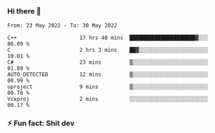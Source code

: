### Hi there 👋
<!--START_SECTION:waka-->

```text
From: 23 May 2022 - To: 30 May 2022

C++                    17 hrs 40 mins  █████████████████████▓░░░   86.09 %
C                      2 hrs 3 mins    ██▓░░░░░░░░░░░░░░░░░░░░░░   10.01 %
C#                     23 mins         ▒░░░░░░░░░░░░░░░░░░░░░░░░   01.89 %
AUTO_DETECTED          12 mins         ▒░░░░░░░░░░░░░░░░░░░░░░░░   00.99 %
uproject               9 mins          ▒░░░░░░░░░░░░░░░░░░░░░░░░   00.78 %
Vcxproj                2 mins          ░░░░░░░░░░░░░░░░░░░░░░░░░   00.17 %
```

<!--END_SECTION:waka-->
<!--
**TG4LAaron/TG4LAaron** is a ✨ _special_ ✨ repository because its `README.md` (this file) appears on your GitHub profile.

Here are some ideas to get you started:

- 🔭 I’m currently working on ...
- 🌱 I’m currently learning ...
- 👯 I’m looking to collaborate on ...
- 🤔 I’m looking for help with ...
- 💬 Ask me about ...
- 📫 How to reach me: ...
- 😄 Pronouns: ...
- ⚡ Fun fact: ...
-->
### ⚡ Fun fact: Shit dev
